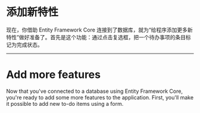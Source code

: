 # 添加新特性

现在，你借助 Entity Framework Core 连接到了数据库，就为“给程序添加更多新特性”做好准备了。首先是这个功能：通过点击复选框，把一个待办事项的条目标记为完成状态。

---

# Add more features
Now that you've connected to a database using Entity Framework Core, you're ready to add some more features to the application. First, you'll make it possible to add new to-do items using a form.
